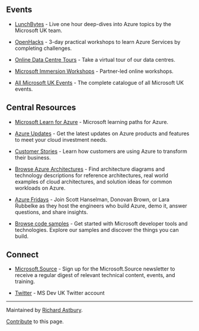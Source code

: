 


## Events

* [LunchBytes](https://learn.microsoft.com/en-us/shows/lunchbytes/) - Live one hour deep-dives into Azure topics by the Microsoft UK team.

* [OpenHacks](https://www.microsoft.com/en-gb/events/#Workshop+Microsoft_Led+Microsoft_Azure+Microsoft_Azure_-_App_Modernisation) - 3-day practical workshops to learn Azure Services by completing challenges.

* [Online Data Centre Tours](https://www.microsoft.com/en-gb/events/#Live_Webinar+Microsoft_Led+Online+Microsoft_Azure_-_Infrastructure) - Take a virtual tour of our data centres.

* [Microsoft Immersion Workshops](https://www.microsoft.com/en-gb/events/microsoft-immersion-workshops/#digital-and-application-innovation) - Partner-led online workshops.

* [All Microsoft UK Events](https://www.microsoft.com/en-gb/events/) - The complete catalogue of all Microsoft UK events.


## Central Resources

* [Microsoft Learn for Azure](https://learn.microsoft.com/en-gb/training/azure/) - Microsoft learning paths for Azure.

* [Azure Updates](https://azure.microsoft.com/en-gb/updates/) - Get the latest updates on Azure products and features to meet your cloud investment needs.

* [Customer Stories](https://azure.microsoft.com/en-gb/resources/customer-stories/) - Learn how customers are using Azure to transform their business.

* [Browse Azure Architectures](https://learn.microsoft.com/en-GB/azure/architecture/browse/) - Find architecture diagrams and technology descriptions for reference architectures, real world examples of cloud architectures, and solution ideas for common workloads on Azure.

* [Azure Fridays](https://learn.microsoft.com/en-gb/shows/azure-friday/) - Join Scott Hanselman, Donovan Brown, or Lara Rubbelke as they host the engineers who build Azure, demo it, answer questions, and share insights.

* [Browse code samples](https://learn.microsoft.com/en-GB/samples/browse/?products=azure) - Get started with Microsoft developer tools and technologies. Explore our samples and discover the things you can build.


## Connect

* [Microsoft.Source](https://azure.microsoft.com/en-us/resources/join-the-azure-developer-community/) - Sign up for the Microsoft.Source newsletter to receive a regular digest of relevant technical content, events, and training.

* [Twitter](https://twitter.com/msdevUK) - MS Dev UK Twitter account


---

Maintained by [Richard Astbury](https://twitter.com/richorama).

[Contribute](https://github.com/richorama/msuk) to this page.

